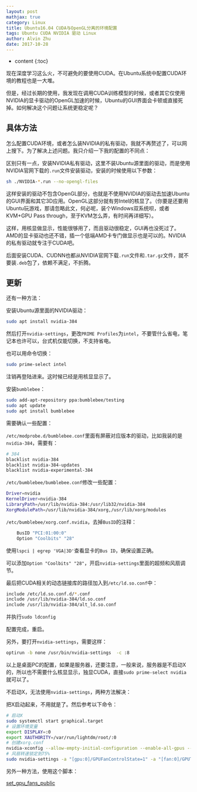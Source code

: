 ```yaml
---
layout: post
mathjax: true
category: Linux
title: Ubuntu16.04 CUDA与OpenGL分离的环境配置
tags: Ubuntu CUDA NVIDIA 驱动 Linux
author: Alvin Zhu
date: 2017-10-28
---
```


* content
{:toc}

现在深度学习这么火，不可避免的要使用CUDA。在Ubuntu系统中配置CUDA环境的教程也是一大堆。

但是，经过长期的使用，我发现在调用CUDA训练模型的时候，或者其它仅使用NVIDIA的显卡驱动的OpenGL加速的时候，Ubuntu的GUI界面会卡顿或直接死掉。如何解决这个问题让系统更稳定呢？





## 具体方法

怎么配置CUDA环境，或者怎么装NVIDIA的私有驱动，我就不再赘述了，可以网上搜下。为了解决上述问题。我只介绍一下我的配置的不同点：

区别只有一点，安装NVIDIA私有驱动，这里不装Ubuntu源里面的驱动，而是使用NVIDIA官网下载的`.run`文件安装驱动，安装的时候使用以下参数：

```sh
sh ./NVIDIA-*.run --no-opengl-files
```

这样安装的驱动不包含OpenGL部分，也就是不使用NVIDIA的驱动去加速Ubuntu的GUI界面和其它3D应用。OpenGL这部分就有劳Intel的核显了。（你要是还要用Ubuntu玩游戏，那请忽略此文，何必呢，装个Windows双系统呗，或者KVM+GPU Pass through，至于KVM怎么弄，有时间再详细写）。

这样，用核显做显示，性能很够用了，而且驱动很稳定，GUI再也没死过了。AMD的显卡驱动也还不错，插一个低端AMD卡专门做显示也是可以的。NVIDIA的私有驱动就专注于CUDA吧。

后面安装CUDA、CUDNN也都从NVIDIA官网下载`.run`文件和`.tar.gz`文件，就不要装`.deb`包了，依赖不满足，不折腾。

## 更新

还有一种方法：

安装Ubuntu源里面的NVIDIA驱动：

```sh
sudo apt install nvidia-384
```

然后打开`nvidia-settings`，更改`PRIME Profiles`为`intel`，不要管什么省电，笔记本也许可以，台式机仅能切换，不支持省电。

也可以用命令切换：

```sh
sudo prime-select intel
```

注销再登陆进来。这时候已经是用核显显示了。

安装`bumblebee`：

```sh
sudo add-apt-repository ppa:bumblebee/testing
sudo apt update
sudo apt install bumblebee
```

需要确认一些配置：

`/etc/modprobe.d/bumblebee.conf`里面有屏蔽对应版本的驱动，比如我装的是`nvidia-384`，需要有：

```sh
# 384
blacklist nvidia-384
blacklist nvidia-384-updates
blacklist nvidia-experimental-384
```

`/etc/bumblebee/bumblebee.conf`修改一些配置：

```sh
Driver=nvidia
KernelDriver=nvidia-384
LibraryPath=/usr/lib/nvidia-384:/usr/lib32/nvidia-384
XorgModulePath=/usr/lib/nvidia-384/xorg,/usr/lib/xorg/modules
```

`/etc/bumblebee/xorg.conf.nvidia`，去掉`BusID`的注释：

```sh
    BusID "PCI:01:00:0"
    Option "Coolbits" "28"
```

使用`lspci | egrep 'VGA|3D'`查看显卡的`Bus ID`，确保设置正确。

可以添加`Option "Coolbits" "28"`，开启`nvidia-settings`里面的超频和风扇调节。

最后把CUDA相关的动态链接库的路径加入到`/etc/ld.so.conf`中：

```sh
include /etc/ld.so.conf.d/*.conf
include /usr/lib/nvidia-384/ld.so.conf
include /usr/lib/nvidia-384/alt_ld.so.conf
```

并执行`sudo ldconfig`

配置完成，重启。

另外，要打开`nvidia-settings`，需要这样：

```sh
optirun -b none /usr/bin/nvidia-settings  -c :8
```

以上是桌面PC的配置，如果是服务器，还要注意，一般来说，服务器是不启动X的，所以也不需要什么核显显示，独显CUDA，直接`sudo prime-select nvidia`就可以了。

不启动X，无法使用`nvidia-settings`，两种方法解决：

把X启动起来，不用就是了。然后参考以下命令：

```sh
# 启动X
sudo systemctl start graphical.target
# 设置环境变量
export DISPLAY=:0
export XAUTHORITY=/var/run/lightdm/root/:0
# 创建xorg.conf
nvidia-xconfig --allow-empty-initial-configuration --enable-all-gpus --cool-bits=28 --separate-x-screens
# 风扇转速锁定到75%
sudo nvidia-settings -a "[gpu:0]/GPUFanControlState=1" -a "[fan:0]/GPUTargetFanSpeed=75" 
```

另外一种方法，使用这个脚本：

[set_gpu_fans_public](https://github.com/boris-dimitrov/set_gpu_fans_public)